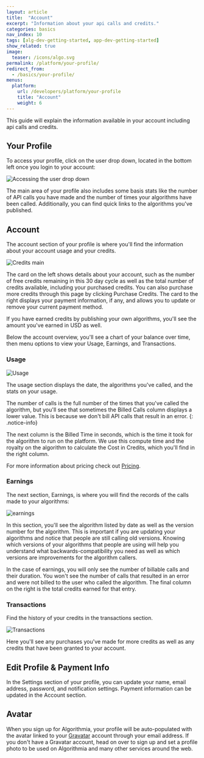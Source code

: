 ```yaml
---
layout: article
title:  "Account"
excerpt: "Information about your api calls and credits."
categories: basics
nav_index: 10
tags: [alg-dev-getting-started, app-dev-getting-started]
show_related: true
image:
  teaser: /icons/algo.svg
permalink: /platform/your-profile/
redirect_from:
  - /basics/your-profile/
menus:
  platform:
    url: /developers/platform/your-profile
    title: "Account"
    weight: 6
---
```


This guide will explain the information available in your account including api calls and credits.

## Your Profile

To access your profile, click on the user drop down, located in the bottom left once you login to your account:

![Accessing the user drop down]({{site.cdnurl}}{{site.baseurl}}/images/post_images/your_profile/user_drop_down.png)

The main area of your profile also includes some basis stats like the number of API calls you have made and the number of times your algorithms have been called. Additionally, you can find quick links to the algorithms you've published.

## Account

The account section of your profile is where you'll find the information about your account usage and your credits.

![Credits main]({{site.cdnurl}}{{site.baseurl}}/images/post_images/your_profile/credits_main.png)

The card on the left shows details about your account, such as the number of free credits remaining in this 30 day cycle as well as the total number of credits available, including your purchased credits. You can also purchase more credits through this page by clicking Purchase Credits. The card to the right displays your payment information, if any, and allows you to update or remove your current payment method.

If you have earned credits by publishing your own algorithms, you'll see the amount you've earned in USD as well.

Below the account overview, you'll see a chart of your balance over time, then menu options to view your Usage, Earnings, and Transactions.

### Usage
![Usage]({{site.cdnurl}}{{site.baseurl}}/images/post_images/your_profile/usage.png)

The usage section displays the date, the algorithms you've called, and the stats on your usage.

The number of calls is the full number of the times that you've called the algorithm, but you'll see that sometimes the Billed Calls column displays a lower value. This is because we don't bill API calls that result in an error.
{: .notice-info}

The next column is the Billed Time in seconds, which is the time it took for the algorithm to run on the platform. We use this compute time and the royalty on the algorithm to calculate the Cost in Credits, which you'll find in the right column.

For more information about pricing check out [Pricing]({{site.baseurl}}/pricing).

### Earnings

The next section, Earnings, is where you will find the records of the calls made to your algorithms:

![earnings]({{site.cdnurl}}{{site.baseurl}}/images/post_images/your_profile/earning.png)

In this section, you'll see the algorithm listed by date as well as the version number for the algorithm. This is important if you are updating your algorithms and notice that people are still calling old versions. Knowing which versions of your algorithms that people are using will help you understand what backwards-compatibility you need as well as which versions are improvements for the algorithm callers.

In the case of earnings, you will only see the number of billable calls and their duration. You won't see the number of calls that resulted in an error and were not billed to the user who called the algorithm. The final column on the right is the total credits earned for that entry.

### Transactions

Find the history of your credits in the transactions section.

![Transactions]({{site.cdnurl}}{{site.baseurl}}/images/post_images/your_profile/transactions.png)

Here you'll see any purchases you've made for more credits as well as any credits that have been granted to your account.

## Edit Profile & Payment Info

In the Settings section of your profile, you can update your name, email address, password, and notification settings. Payment information can be updated in the Account section.

## Avatar

When you sign up for Algorithmia, your profile will be auto-populated with the avatar linked to your [Gravatar](https://gravatar.com) account through your email address. If you don't have a Gravatar account, head on over to sign up and set a profile photo to be used on Algorithmia and many other services around the web.
